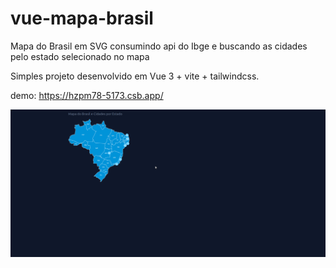 # vue-mapa-brasil
Mapa do Brasil em SVG consumindo api do Ibge e buscando as cidades pelo estado selecionado no mapa

Simples projeto desenvolvido em Vue 3 + vite + tailwindcss.

demo: https://hzpm78-5173.csb.app/

![](mapa.gif)
